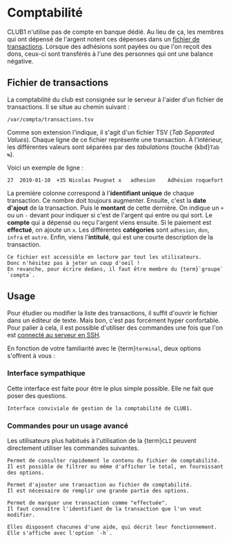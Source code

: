 Comptabilité
============

CLUB1 n'utilise pas de compte en banque dédié.
Au lieu de ça, les membres qui ont dépensé de l'argent notent ces dépenses dans un [fichier de transactions](#fichier-de-transactions).
Lorsque des adhésions sont payées ou que l'on reçoit des dons,
ceux-ci sont transférés à l'une des personnes qui ont une balance négative.


Fichier de transactions
-----------------------

La comptabilité du club est consignée sur le serveur à l'aider d'un fichier de transactions.
Il se situe au chemin suivant :

    /var/compta/transactions.tsv

Comme son extension l'indique, il s'agit d'un fichier TSV (*Tab Separated Values*).
Chaque ligne de ce fichier représente une transaction.
À l'intérieur, les différentes valeurs sont séparées par des *tabulations* (touche {kbd}`Tab ↹`).

Voici un exemple de ligne :

    27	2019-01-10	+35	Nicolas Peugnet	x	adhesion	Adhésion roquefort

La première colonne correspond à l'**identifiant unique** de chaque transaction.
Ce nombre doit toujours augmenter.
Ensuite, c'est la **date d'ajout** de la transaction.
Puis le **montant** de cette dernière.
On indique un `+` ou un `-` devant pour indiquer si c'est de l'argent qui entre ou qui sort.
Le **compte** qui a dépensé ou reçu l'argent viens ensuite.
Si le paiement est **effectué**, on ajoute un `x`.
Les différentes **catégories** sont `adhesion`, `don`, `infra` et `autre`.
Enfin, viens l'**intitulé**, qui est une courte description de la transaction.


```{admonition} Permissions
Ce fichier est accessible en lecture par tout les utilisateurs.
Donc n'hésitez pas à jeter un coup d'oeil !
En revanche, pour écrire dedans, il faut être membre du {term}`groupe` `compta`.
```


Usage
-----

Pour étudier ou modifier la liste des transactions,
il suffit d'ouvrir le fichier dans un éditeur de texte.
Mais bon, c'est pas forcément hyper confortable.
Pour palier à cela,
il est possible d'utiliser des commandes une fois que l'on est [connecté au serveur en SSH](/services/ssh.md).

En fonction de votre familiarité avec le {term}`terminal`,
deux options s'offrent à vous :


### Interface sympathique

Cette interface est faite pour être le plus simple possible.
Elle ne fait que poser des questions.

```{commande} compta
Interface conviviale de gestion de la comptabilité de CLUB1.
```


### Commandes pour un usage avancé

Les utilisateurs plus habitués à l'utilisation de la {term}`CLI`
peuvent directement utiliser les commandes suivantes.

```{commande} compta-voir
Permet de consulter rapidement le contenu du fichier de comptabilité.
Il est possible de filtrer ou même d'afficher le total, en fournissant des options.
```

```{commande} compta-ajouter
Permet d'ajouter une transaction au fichier de comptabilité.
Il est nécessaire de remplir une grande partie des options.
```

```{commande} compta-effectuer
Permet de marquer une transaction comme "effectuée".
Il faut connaître l'identifiant de la transaction que l'on veut modifier.
```

```{tip}
Elles disposent chacunes d'une aide, qui décrit leur fonctionnement.
Elle s'affiche avec l'option `-h`.
```
